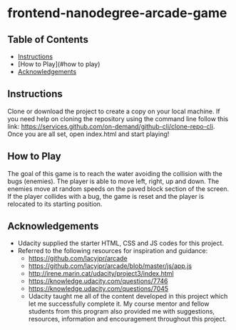 frontend-nanodegree-arcade-game
===============================

## Table of Contents

* [Instructions](#instructions)
* [How to Play](#how to play)
* [Acknowledgements](#acknowledgements)

## Instructions

Clone or download the project to create a copy on your local machine. If you need help on cloning the repository using the command line follow this link: https://services.github.com/on-demand/github-cli/clone-repo-cli. Once you are all set, open index.html and start playing!

## How to Play

The goal of this game is to reach the water avoiding the collision with the bugs (enemies). The player is able to move left, right, up and down. The enemies move at random speeds on the paved block section of the screen.
If the player collides with a bug, the game is reset and the player is relocated to its starting position.

## Acknowledgements

* Udacity supplied the starter HTML, CSS and JS codes for this project.
* Referred to the following resources for inspiration and guidance:
    - https://github.com/lacyjpr/arcade
    - https://github.com/lacyjpr/arcade/blob/master/js/app.js
    - http://irene.marin.cat/udacity/project3/index.html
    - https://knowledge.udacity.com/questions/7746
    - https://knowledge.udacity.com/questions/7045
    - Udacity taught me all of the content developed in this project which let me successfully complete it. My course mentor and fellow students from this program also provided me with suggestions, resources, information and encouragement throughout this project.
